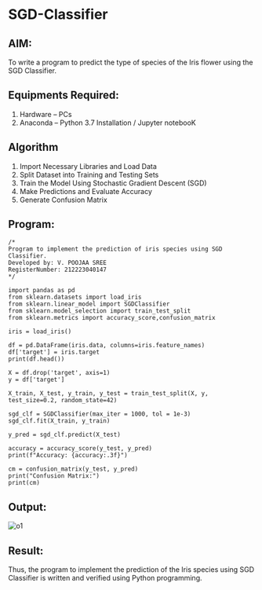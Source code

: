 # SGD-Classifier
## AIM:
To write a program to predict the type of species of the Iris flower using the SGD Classifier.

## Equipments Required:
1. Hardware – PCs
2. Anaconda – Python 3.7 Installation / Jupyter notebooK

## Algorithm
1. Import Necessary Libraries and Load Data 
2. Split Dataset into Training and Testing Sets 
3. Train the Model Using Stochastic Gradient Descent (SGD) 
4. Make Predictions and Evaluate Accuracy 
5. Generate Confusion Matrix 

## Program:
```
/*
Program to implement the prediction of iris species using SGD Classifier.
Developed by: V. POOJAA SREE
RegisterNumber: 212223040147
*/

import pandas as pd
from sklearn.datasets import load_iris
from sklearn.linear_model import SGDClassifier
from sklearn.model_selection import train_test_split
from sklearn.metrics import accuracy_score,confusion_matrix

iris = load_iris()

df = pd.DataFrame(iris.data, columns=iris.feature_names)
df['target'] = iris.target
print(df.head())

X = df.drop('target', axis=1)
y = df['target']

X_train, X_test, y_train, y_test = train_test_split(X, y, test_size=0.2, random_state=42)

sgd_clf = SGDClassifier(max_iter = 1000, tol = 1e-3)
sgd_clf.fit(X_train, y_train)

y_pred = sgd_clf.predict(X_test)

accuracy = accuracy_score(y_test, y_pred)
print(f"Accuracy: {accuracy:.3f}")

cm = confusion_matrix(y_test, y_pred)
print("Confusion Matrix:")
print(cm)

```

## Output:


![o1](https://github.com/user-attachments/assets/47671193-c0d4-4b05-b94a-f0c81f853e4c)



## Result:
Thus, the program to implement the prediction of the Iris species using SGD Classifier is written and verified using Python programming.
